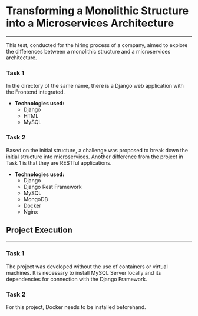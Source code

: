 # Transforming a Monolithic Structure into a Microservices Architecture
---
This test, conducted for the hiring process of a company, aimed to explore the differences between a monolithic structure and a microservices architecture.

### Task 1
In the directory of the same name, there is a Django web application with the Frontend integrated.
* **Technologies used:**
  * Django
  * HTML
  * MySQL

### Task 2
Based on the initial structure, a challenge was proposed to break down the initial structure into microservices. Another difference from the project in Task 1 is that they are RESTful applications.
* **Technologies used:**
  * Django
  * Django Rest Framework
  * MySQL
  * MongoDB
  * Docker
  * Nginx

## Project Execution
---

### Task 1

The project was developed without the use of containers or virtual machines. It is necessary to install MySQL Server locally and its dependencies for connection with the Django Framework.

### Task 2

For this project, Docker needs to be installed beforehand.
